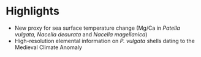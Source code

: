 # Highlights

* New proxy for sea surface temperature change (Mg/Ca in *Patella vulgata, Nacella deaurata* and *Nacella magellanica*)
* High-resolution elemental information on *P. vulgata* shells dating to the Medieval Climate Anomaly